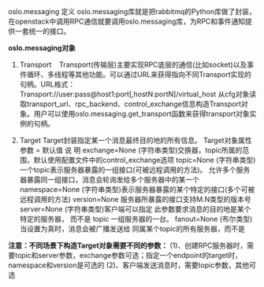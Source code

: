 oslo.messaging
定义
oslo.messaging库就是把rabbitmq的Python库做了封装，在openstack中调用RPC通信就要调用oslo.messaging库，为RPC和事件通知提供一套统一的接口。

**oslo.messaging对象**
1. Transport
   Transport(传输层)主要实现RPC底层的通信(比如socket)以及事件循环、多线程等其他功能。可以通过URL来获得指向不同Transport实现的句柄。URL格式：
   Transport://user:pass@host1:port[,hostN:portN]/virtual_host
   从cfg对象读取transport_url、rpc_backend、control_exchange信息构造Transport对象。用户可以使用oslo.messaging.get_transport函数来获得transport对象实例的句柄。

2. Target
Target封装指定某一个消息最终目的地的所有信息。
Target对象属性
参数 = 默认值        说 明
exchange=None      (字符串类型)交换器，topic所属的范围，默认使用配置文件中的control_exchange选项
topic=None         (字符串类型)一个topic表示服务器暴露的一组接口(可被远程调用的方法)。 允许多个服务器暴露同一组接口，消息会轮询发给多个服务器中的某一个
namespace=None     (字符串类型)表示服务器暴露的某个特定的接口(多个可被远程调用的方法)
version=None       服务器所暴露的接口支持M.N类型的版本号
server=None        (字符串类型)客户端可以指定 此参数要求消息的目的地是某个特定的服务器， 而不是 topic 一组服务器的一台。
fanout=None        (布尔类型)当设置为真时，消息会被广播发送给 同属某个topic的所有服务器，而不是

**注意：不同场景下构造Target对象需要不同的参数：**
(1)、创建RPC服务器时，需要topic和server参数，exchange参数可选；指定一个endpoint的target时，namespace和version是可选的
(2)、客户端发送消息时，需要topic参数，其他可选

